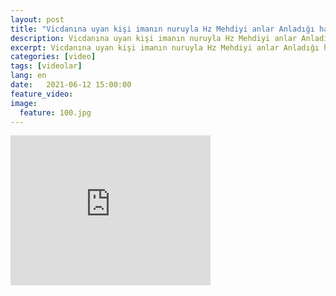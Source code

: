 ```yaml
---
layout: post
title: "Vicdanına uyan kişi imanın nuruyla Hz Mehdiyi anlar Anladığı halde anlamazlıktan gelmek zulumdür"
description: Vicdanına uyan kişi imanın nuruyla Hz Mehdiyi anlar Anladığı halde anlamazlıktan gelmek zulumdür
excerpt: Vicdanına uyan kişi imanın nuruyla Hz Mehdiyi anlar Anladığı halde anlamazlıktan gelmek zulumdür
categories: [video]
tags: [videolar]
lang: en
date:   2021-06-12 15:00:00
feature_video: 
image:
  feature: 100.jpg
---
```




<div class="responsive-wrap">
<iframe src="https://onedrive.live.com/embed?cid=23A1F1172147F32F&resid=23A1F1172147F32F%211175&authkey=AM35i9xOHKr4s2I" width="320" height="240" frameborder="0" scrolling="no" allowfullscreen></iframe>
</div>


